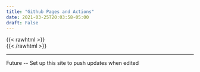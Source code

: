 ```yaml
---
title: "Github Pages and Actions"
date: 2021-03-25T20:03:58-05:00
draft: False
---
```

{{< rawhtml >}}
<br />
{{< /rawhtml >}}

***
Future -- Set up this site to push updates when edited
